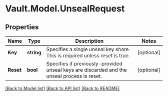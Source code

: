 # Vault.Model.UnsealRequest

## Properties

Name | Type | Description | Notes
------------ | ------------- | ------------- | -------------
**Key** | **string** | Specifies a single unseal key share. This is required unless reset is true. | [optional] 
**Reset** | **bool** | Specifies if previously-provided unseal keys are discarded and the unseal process is reset. | [optional] 

[[Back to Model list]](../README.md#documentation-for-models) [[Back to API list]](../README.md#documentation-for-api-endpoints) [[Back to README]](../README.md)

